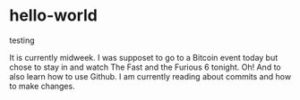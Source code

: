 # hello-world
testing

It is currently midweek. I was supposet to go to a Bitcoin event today but chose to stay in and watch The Fast and the Furious 6 tonight. Oh! And to also learn how to use Github. I am currently reading about commits and how to make changes. 

